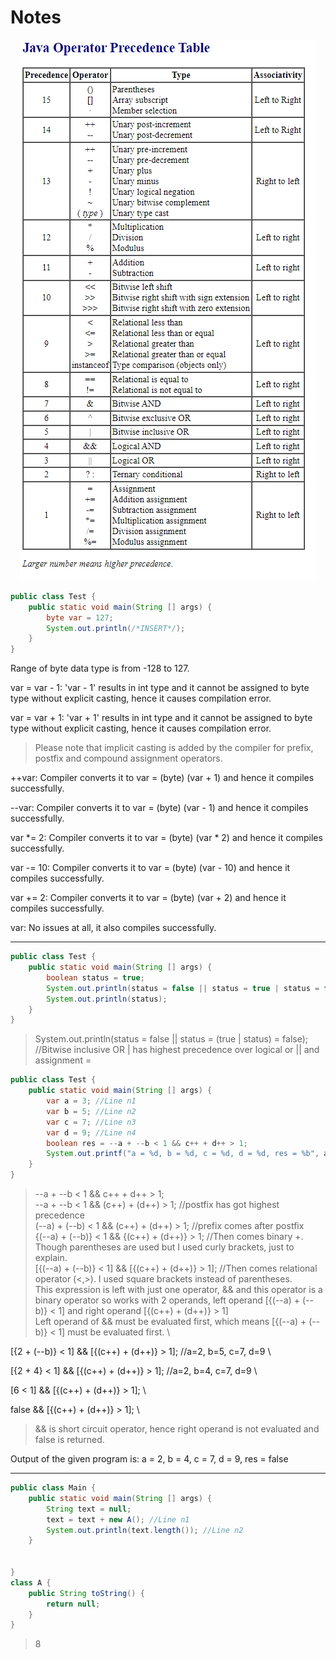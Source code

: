 # Notes

<div align="center">
<img src="img.png">
</div> 

``` java    
public class Test {
    public static void main(String [] args) {
        byte var = 127;
        System.out.println(/*INSERT*/);
    }   
}
```
Range of byte data type is from -128 to 127.


var = var - 1: 'var - 1' results in int type and it cannot be assigned to byte type without explicit casting, hence it causes compilation error.

var = var + 1: 'var + 1' results in int type and it cannot be assigned to byte type without explicit casting, hence it causes compilation error.

> Please note that implicit casting is added by the compiler for prefix, postfix and compound assignment operators.

++var: Compiler converts it to var = (byte) (var + 1) and hence it compiles successfully.

--var: Compiler converts it to var = (byte) (var - 1) and hence it compiles successfully.

var *= 2: Compiler converts it to var = (byte) (var * 2) and hence it compiles successfully.

var -= 10: Compiler converts it to var = (byte) (var - 10) and hence it compiles successfully.

var += 2: Compiler converts it to var = (byte) (var + 2) and hence it compiles successfully.

var: No issues at all, it also compiles successfully.

***

``` java
public class Test {
    public static void main(String [] args) {
        boolean status = true;
        System.out.println(status = false || status = true | status = false);
        System.out.println(status);
    }
}
```

> System.out.println(status = false || status = (true | status) = false); //Bitwise inclusive OR | has highest precedence over logical or || and assignment =


``` java
public class Test {
    public static void main(String [] args) {
        var a = 3; //Line n1
        var b = 5; //Line n2
        var c = 7; //Line n3
        var d = 9; //Line n4
        boolean res = --a + --b < 1 && c++ + d++ > 1;
        System.out.printf("a = %d, b = %d, c = %d, d = %d, res = %b", a, b, c, d, res);
    }
}

```

> --a + --b < 1 && c++ + d++ > 1; \
--a + --b < 1 && (c++) + (d++) > 1; //postfix has got highest precedence \
(--a) + (--b) < 1 && (c++) + (d++) > 1; //prefix comes after postfix \
{(--a) + (--b)} < 1 && {(c++) + (d++)} > 1; //Then comes binary +. Though parentheses are used but I used curly brackets, just to explain. \
[{(--a) + (--b)} < 1] && [{(c++) + (d++)} > 1]; //Then comes relational operator (<,>). I used square brackets instead of parentheses. \
This expression is left with just one operator, && and this operator is a binary operator so works with 2 operands, left operand [{(--a) + (--b)} < 1] and right operand [{(c++) + (d++)} > 1] \
Left operand of && must be evaluated first, which means [{(--a) + (--b)} < 1] must be evaluated first. \



[{2 + (--b)} < 1] && [{(c++) + (d++)} > 1]; //a=2, b=5, c=7, d=9 \

[{2 + 4} < 1] && [{(c++) + (d++)} > 1]; //a=2, b=4, c=7, d=9 \

[6 < 1] && [{(c++) + (d++)} > 1]; \

false && [{(c++) + (d++)} > 1]; \



> && is short circuit operator, hence right operand is not evaluated and false is returned.



Output of the given program is: a = 2, b = 4, c = 7, d = 9, res = false

***

``` java
public class Main {
    public static void main(String [] args) {
        String text = null;
        text = text + new A(); //Line n1
        System.out.println(text.length()); //Line n2
    }


}
class A {
    public String toString() {
        return null;
    }
}
```

> 8
